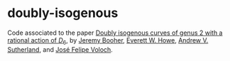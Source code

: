 # doubly-isogenous
Code associated to the paper [Doubly isogenous curves of genus 2 with a rational action of <i>D</i><sub>6</sub>](https://arxiv.org/abs/2402.08853), by [Jeremy Booher](https://people.clas.ufl.edu/jeremybooher), [Everett W. Howe](https://ewhowe.com/), [Andrew V. Sutherland](https://math.mit.edu/~drew/), and [José Felipe Voloch](https://www.math.canterbury.ac.nz/~f.voloch/).

